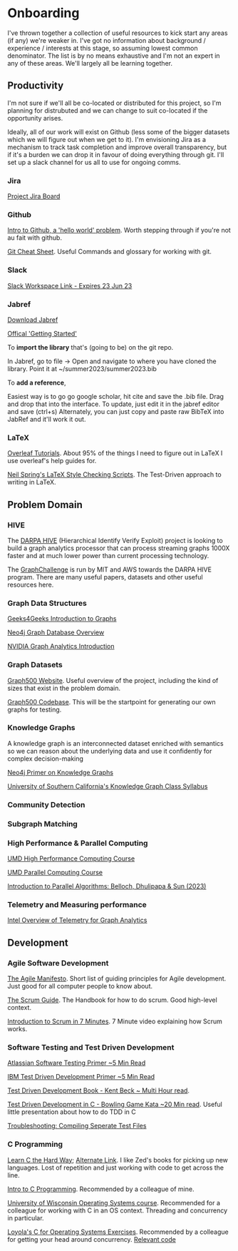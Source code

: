 # Onboarding

I've thrown together a collection of useful resources to kick start any areas (if any) we're weaker in. I've got no information about background / experience / interests at this stage, so assuming lowest common denominator. The list is by no means exhaustive and I'm not an expert in any of these areas. We'll largely all be learning together. 

## Productivity
I'm not sure if we'll all be co-located or distributed for this project, so I'm planning for distrubuted and we can change to suit co-located if the opportunity arises. 

Ideally, all of our work will exist on Github (less some of the bigger datasets which we will figure out when we get to it). I'm envisioning Jira as a mechanism to track task completion and improve overall transparency, but if it's a burden we can drop it in favour of doing everything through git. I'll set up a slack channel for us all to use for ongoing comms. 

### Jira

[Project Jira Board](https://osullik.atlassian.net/jira/software/projects/HIVE/boards/1)

### Github
[Intro to Github, a 'hello world' problem](https://docs.github.com/en/get-started/quickstart/hello-world). Worth stepping through if you're not au fait with github. 

[Git Cheat Sheet](https://training.github.com/downloads/github-git-cheat-sheet/). Useful Commands and glossary for working with git. 

### Slack

[Slack Workspace Link - Expires 23 Jun 23](https://join.slack.com/t/hive2023workspace/shared_invite/zt-1vleu4e07-xrSi57M7ZrCtWKc6VMnQbA)

### Jabref

[Download Jabref](https://www.jabref.org/#download)

[Offical 'Getting Started'](https://docs.jabref.org/getting-started)

To **import the library** that's (going to be) on the git repo.

In Jabref, go to file -> Open and navigate to where you have cloned the library. 
Point it at ~/summer2023/summer2023.bib

To **add a reference**,

Easiest way is to go go google scholar, hit cite and save the .bib file. 
Drag and drop that into the interface. 
To update, just edit it in the jabref editor and save (ctrl+s)
Alternately, you can just copy and paste raw BibTeX into JabRef and it'll work it out. 

### LaTeX

[Overleaf Tutorials](https://www.overleaf.com/learn/latex/Tutorials). About 95% of the things I need to figure out in LaTeX I use overleaf's help guides for. 

[Neil Spring's LaTeX Style Checking Scripts](https://github.com/nspring/style-check). The Test-Driven approach to writing in LaTeX. 

## Problem Domain

### HIVE
The [DARPA HIVE](https://www.darpa.mil/program/hierarchical-identify-verify-exploit) (Hierarchical Identify Verify Exploit) project is looking to build a graph analytics processor that can process streaming graphs 1000X faster and at much lower power than current processing technology. 

The [GraphChallenge](https://graphchallenge.mit.edu/darpa-hive) is run by MIT and AWS towards the DARPA HIVE program. There are many useful papers, datasets and other useful resources here. 

### Graph Data Structures

[Geeks4Geeks Introduction to Graphs](https://www.geeksforgeeks.org/introduction-to-graphs-data-structure-and-algorithm-tutorials/)

[Neo4j Graph Database Overview](https://neo4j.com/developer/graph-database/)

[NVIDIA Graph Analytics Introduction](https://www.nvidia.com/en-us/glossary/data-science/graph-analytics/#:~:text=Graph%20analytics%2C%20or%20Graph%20algorithms,the%20graph%20as%20a%20whole.)

### Graph Datasets

[Graph500 Website](https://graph500.org/). Useful overview of the project, including the kind of sizes that exist in the problem domain. 

[Graph500 Codebase](https://github.com/graph500/graph500). This will be the startpoint for generating our own graphs for testing. 

### Knowledge Graphs

A knowledge graph is an interconnected dataset enriched with semantics so we can reason about the underlying data and use it confidently for complex decision-making

[Neo4j Primer on Knowledge Graphs](https://neo4j.com/blog/from-graph-to-knowledge-graph-how-a-graph-becomes-a-knowledge-graph/)

[University of Southern California's Knowledge Graph Class Syllabus](https://classes.usc.edu/term-20203/course/dsci-558/)

### Community Detection

### Subgraph Matching

### High Performance & Parallel Computing

[UMD High Performance Computing Course](http://www.cs.umd.edu/class/fall2022/cmsc714/Lectures/lectures.shtml)

[UMD Parallel Computing Course](http://www.cs.umd.edu/class/spring2023/cmsc416/Lectures/lectures.shtml)

[Introduction to Parallel Algorithms: Belloch, Dhulipapa & Sun (2023)](https://www.cs.umd.edu/~laxman/notes/parallel.pdf)

### Telemetry and Measuring performance

[Intel Overview of Telemetry for Graph Analytics](https://www.intel.com/content/www/us/en/developer/articles/technical/measuring-graph-analytics-performance.html#gs.ygy868)

## Development

### Agile Software Development
[The Agile Manifesto](https://agilemanifesto.org/). Short list of guiding principles for Agile development. Just good for all computer people to know about. 

[The Scrum Guide](https://scrumguides.org/scrum-guide.html). The Handbook for how to do scrum. Good high-level context.

[Introduction to Scrum in 7 Minutes](https://www.youtube.com/watch?v=9TycLR0TqFA). 7 Minute video explaining how Scrum works. 

### Software Testing and Test Driven Development

[Atlassian Software Testing Primer ~5 Min Read](https://www.atlassian.com/continuous-delivery/software-testing/types-of-software-testing)

[IBM Test Driven Development Primer ~5 Min Read](https://www.ibm.com/garage/method/practices/code/practice_test_driven_development/)

[Test Driven Development Book - Kent Beck ~ Multi Hour read](https://github.com/clarabez/SoftwareTestingBooks/blob/master/Test-Driven%20Development%20By%20Example%20(Kent%20Beck).pdf). 

[Test Driven Development in C - Bowling Game Kata ~20 Min read](https://www.slideshare.net/amritayan/test-driven-development-in-c). Useful little presentation about how to do TDD in C

[Troubleshooting: Compiling Seperate Test Files](https://muizidn.medium.com/error-ld-symbol-not-found-for-architecture-x86-64-a5e5b648ffc)

### C Programming

[Learn C the Hard Way](https://shop.learncodethehardway.org/access/buy/3/); [Alternate Link](https://github.com/XWHQSJ/ebooks/blob/master/Cpp/C/Learn%20C%20the%20Hard%20Way.pdf). I like Zed's books for picking up new languages. Lost of repetition and just working with code to get across the line. 

[Intro to C Programming](https://www.cprogramming.com/tutorial/c-tutorial.html). Recommended by a colleague of mine. 

[University of Wisconsin Operating Systems course](https://pages.cs.wisc.edu/~remzi/OSTEP/). Recommended for a colleague for working with C in an OS context. Threading and concurrency in particular. 

[Loyola's C for Operating Systems Exercises](http://www.cs.loyola.edu/~binkley/466/handouts/01_IntroToOS.pdf). Recommended by a colleague for getting your head around concurrency. [Relevant code](http://www.cs.loyola.edu/~binkley/466/src/typical-server-code.c)

